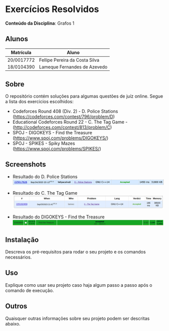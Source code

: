 # Exercícios Resolvidos

**Conteúdo da Disciplina**: Grafos 1

## Alunos

|Matrícula | Aluno |
| -- | -- |
| 20/0017772  |  Fellipe Pereira da Costa Silva |
| 18/0104390  |  Lameque Fernandes de Azevedo |

## Sobre 

O repositório contém soluções para algumas questões de juíz online. Segue a lista dos exercicios escolhidos:

- Codeforces Round 408 (Div. 2) - D. Police Stations (https://codeforces.com/contest/796/problem/D)
- Educational Codeforces Round 22 - C. The Tag Game - (http://codeforces.com/contest/813/problem/C)
- SPOJ - DIGOKEYS - Find the Treasure (https://www.spoj.com/problems/DIGOKEYS/)
- SPOJ - SPIKES - Spiky Mazes (https://www.spoj.com/problems/SPIKES/)


## Screenshots

- Resultado do D. Police Stations
![Resultado do D. Police Stations](assets/submit_d_police_stations.png)

- Resultado do C. The Tag Game
![Resultado do C. The Tag Game](assets/submit_the_tag_game.png)

- Resultado do DIGOKEYS - Find the Treasure
![Resultado do DIGOKEYS - Find the Treasure](assets/submit_digo_keys.png)


## Instalação 
Descreva os pré-requisitos para rodar o seu projeto e os comandos necessários.

## Uso 
Explique como usar seu projeto caso haja algum passo a passo após o comando de execução.

## Outros 
Quaisquer outras informações sobre seu projeto podem ser descritas abaixo.




